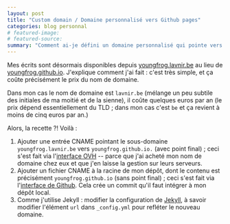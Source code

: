```yaml
---
layout: post
title: "Custom domain / Domaine personnalisé vers Github pages"
categories: blog personnal
# featured-image: 
# featured-source: 
summary: "Comment ai-je défini un domaine personnalisé qui pointe vers mon site (publié au travers de Github pages)."
---
```

Mes écrits sont désormais disponibles depuis [youngfrog.lavnir.be](https://youngfrog.lavnir.be) au lieu de [youngfrog.github.io](https://youngfrog.github.io). J'explique comment j'ai fait : c'est très simple, et ça coûte précisément le prix du nom de domaine.

Dans mon cas le nom de domaine est `lavnir.be`  (mélange un peu subtile des initiales de ma moitié et de la sienne), il coûte quelques euros par an (le prix dépend essentiellement du TLD ; dans mon cas c'est `be` et ça revient à moins de cinq euros par an.)

Alors, la recette ?! Voilà :

1. Ajouter une entrée CNAME pointant le sous-domaine `youngfrog.lavnir.be` vers `youngfrog.github.io.` (avec point final) ; ceci s'est fait via l'[interface OVH](https://docs.ovh.com/fr/domains/editer-ma-zone-dns/) -- parce que j'ai acheté mon nom de domaine chez eux et que j'en laisse la gestion sur leurs serveurs.
2. Ajouter un fichier CNAME à la racine de mon dépôt, dont le contenu est précisément `youngfrog.github.io` (sans point final) ; ceci s'est fait via l'[interface de Github](https://help.github.com/en/github/working-with-github-pages/managing-a-custom-domain-for-your-github-pages-site#configuring-a-subdomain). Cela crée un commit qu'il faut intégrer à mon dépôt local.
3. Comme j'utilise Jekyll : modifier la configuration de [Jekyll](http://jekyllrb.com/), à savoir modifier l'élément `url` dans `_config.yml` pour refléter le nouveau domaine.
